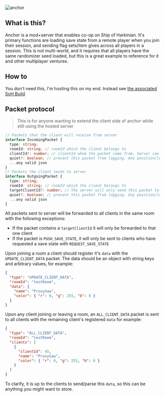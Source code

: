![anchor](https://github.com/garrettjoecox/OOT/assets/7316699/a8feac51-47b6-4e4c-b940-2f49fc0bc764)

## What is this?

Anchor is a mod+server that enables co-op on Ship of Harkinian. It's primary
functions are loading save state from a remote player when you join their
session, and sending flag sets/item gives across all players in a session. This
is not multi-world, and it requires that all players have the same randomizer
seed loaded, but this is a great example to reference for it and other
multiplayer ventures.

## How to

You don't need this, I'm hosting this on my end. Instead see
[the associated SoH Build](https://github.com/garrettjoecox/OOT/pull/52)

## Packet protocol

> This is for anyone wanting to extend the client side of anchor while still
> using the hosted server

```ts
// Packets that the client will receive from server
interface IncomingPacket {
  type: string;
  roomId: string; // roomId which the client belongs to
  clientId?: number; // clientId whom the packet came from. Server can send packets so not always provided
  quiet?: boolean; // prevent this packet from logging. Any position/location packets should use this
  ...any valid json
}
// Packets the client sends to server
interface OutgoingPacket {
  type: string;
  roomId: string; // roomId which the client belongs to
  targetClientId?: number; // the server will only send this packet to the targetted client ID
  quiet?: boolean; // prevent this packet from logging. Any position/location packets should use this
  ...any valid json
}
```

All packets sent to server will be forwarded to all clients in the same room
with the following exceptions:

- If the packet contains a `targetClientId` it will only be forwarded to that
  one client
- If the packet is `PUSH_SAVE_STATE`, it will only be sent to clients who have
  requested a save state with `REQUEST_SAVE_STATE`

Upon joining a room a client should register it's `data` with the
`UPDATE_CLIENT_DATA` packet. The data should be an object with string keys and
arbitrary values, for example:

```json
{
  "type": "UPDATE_CLIENT_DATA",
  "roomId": "testRoom",
  "data": {
    "name": "ProxySaw",
    "color": { "r": 0, "g": 255, "b": 0 }
  }
}
```

Upon any client joining or leaving a room, an `ALL_CLIENT_DATA` packet is sent
to all clients with the remaining client's registered `data` for example:

```json
{
  "type": "ALL_CLIENT_DATA",
  "roomId": "testRoom",
  "clients": [
    {
      "clientId": 45,
      "name": "ProxySaw",
      "color": { "r": 0, "g": 255, "b": 0 }
    }
  ]
}
```

To clarify, it is up to the clients to send/parse this `data`, so this can be
anything you might want to store.
